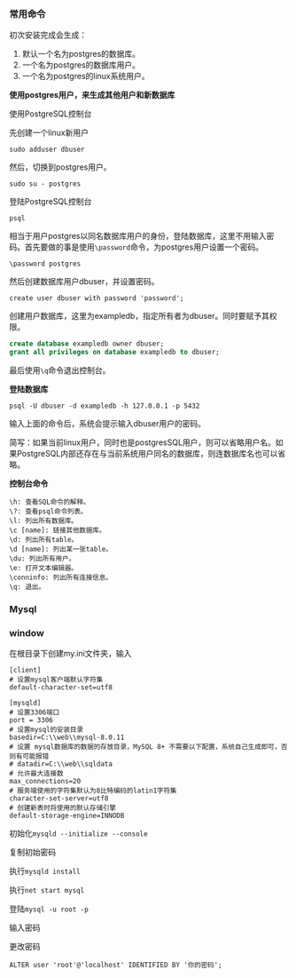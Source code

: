 ### 常用命令

初次安装完成会生成：

1. 默认一个名为postgres的数据库。
2. 一个名为postgres的数据库用户。
3. 一个名为postgres的linux系统用户。

**使用postgres用户，来生成其他用户和新数据库**

使用PostgreSQL控制台

先创建一个linux新用户

`sudo adduser dbuser`

然后，切换到postgres用户。

`sudo su - postgres`

登陆PostgreSQL控制台

`psql`

相当于用户postgres以同名数据库用户的身份，登陆数据库，这里不用输入密码。首先要做的事是使用`\password`命令，为postgres用户设置一个密码。

`\password postgres`

然后创建数据库用户dbuser，并设置密码。

`create user dbuser with password 'password';`

创建用户数据库，这里为exampledb，指定所有者为dbuser。同时要赋予其权限。

```sql
create database exampledb owner dbuser;
grant all privileges on database exampledb to dbuser;
```

最后使用`\q`命令退出控制台。


**登陆数据库**

`psql -U dbuser -d exampledb -h 127.0.0.1 -p 5432`

输入上面的命令后，系统会提示输入dbuser用户的密码。

简写：如果当前linux用户，同时也是postgresSQL用户，则可以省略用户名。如果PostgreSQL内部还存在与当前系统用户同名的数据库，则连数据库名也可以省略。

**控制台命令**

```
\h: 查看SQL命令的解释。
\?: 查看psql命令列表。
\l: 列出所有数据库。
\c [name]: 链接其他数据库。
\d: 列出所有table。
\d [name]: 列出某一张table。
\du: 列出所有用户。
\e: 打开文本编辑器。
\conninfo: 列出所有连接信息。
\q: 退出。
```

### Mysql

### window

在根目录下创建my.ini文件夹，输入

```
[client]
# 设置mysql客户端默认字符集
default-character-set=utf8
 
[mysqld]
# 设置3306端口
port = 3306
# 设置mysql的安装目录
basedir=C:\\web\\mysql-8.0.11
# 设置 mysql数据库的数据的存放目录，MySQL 8+ 不需要以下配置，系统自己生成即可，否则有可能报错
# datadir=C:\\web\\sqldata
# 允许最大连接数
max_connections=20
# 服务端使用的字符集默认为8比特编码的latin1字符集
character-set-server=utf8
# 创建新表时将使用的默认存储引擎
default-storage-engine=INNODB
```

初始化`mysqld --initialize --console`

复制初始密码

执行`mysqld install`

执行`net start mysql`

登陆`mysql -u root -p`

输入密码

更改密码

`ALTER user 'root'@'localhost' IDENTIFIED BY '你的密码';`